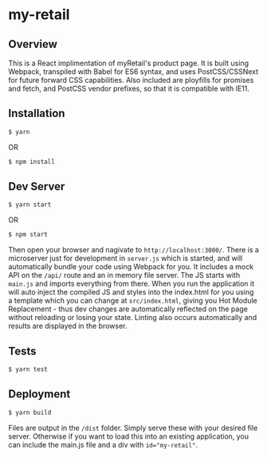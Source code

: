 # my-retail

## Overview

This is a React implimentation of myRetail's product page. It is built using Webpack, transpiled with Babel for ES6 syntax, and uses PostCSS/CSSNext for future forward CSS capabilities. Also included are ployfills for promises and fetch, and PostCSS vendor prefixes, so that it is compatible with IE11.

## Installation 

``` bash
$ yarn
```

OR

```bash
$ npm install
```

## Dev Server

``` bash
$ yarn start
```

OR

```bash
$ npm start
```

Then open your browser and nagivate to `http://localhost:3000/`. There is a microserver just for development in `server.js` which is started, and will automatically bundle your code using Webpack for you. It includes a mock API on the `/api/` route and an in memory file server. The JS starts with `main.js` and imports everything from there. When you run the application it will auto inject the compiled JS and styles into the index.html for you using a template which you can change at `src/index.html`, giving you Hot Module Replacement - thus dev changes are automatically reflected on the page without reloading or losing your state. Linting also occurs automatically and results are displayed in the browser. 

## Tests

``` bash
$ yarn test
```

## Deployment

``` bash
$ yarn build
```

Files are output in the `/dist` folder. Simply serve these with your desired file server. Otherwise if you want to load this into an existing application, you can include the main.js file and a div with `id="my-retail"`. 
